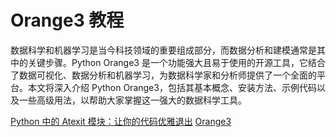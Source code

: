 # Orange3 教程

<show-structure depth="2"/>

数据科学和机器学习是当今科技领域的重要组成部分，而数据分析和建模通常是其中的关键步骤。Python Orange3 是一个功能强大且易于使用的开源工具，它结合了数据可视化、数据分析和机器学习，为数据科学家和分析师提供了一个全面的平台。本文将深入介绍 Python Orange3，包括其基本概念、安装方法、示例代码以及一些高级用法，以帮助大家掌握这一强大的数据科学工具。

<seealso>
<category ref="ref_docs">
    <a href="https://mp.weixin.qq.com/s/lgmfTyuwXLpifnCvVmYAhQ">Python 中的 Atexit 模块：让你的代码优雅退出</a>
</category>
<category ref="ref_github">
    <a href="https://github.com/biolab/orange3">Orange3</a>
</category>
<category ref="ref_issues"></category>
<category ref="ref_hf"></category>
<category ref="ref_ms"></category>
</seealso>
